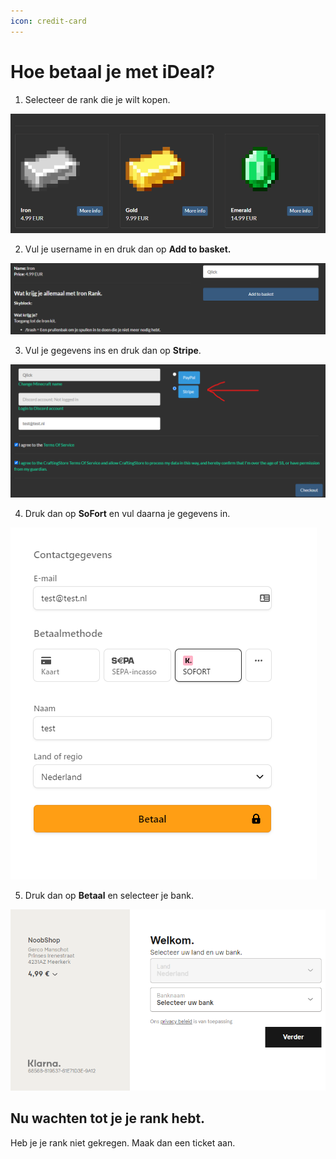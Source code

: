 ```yaml
---
icon: credit-card
---
```


# Hoe betaal je met iDeal?

 1. Selecteer de rank die je wilt kopen.

![](../static/ideal1.png)

2. Vul je username in en druk dan op **Add to basket.**

![](../static/ideal2.png)

 3. Vul je gegevens ins en druk dan op **Stripe**.

![](../static/ideal3.png)
 
 4. Druk dan op **SoFort** en vul daarna je gegevens in.

![](../static/ideal4.png)

 5. Druk dan op **Betaal** en selecteer je bank.

![](../static/ideal5.png)

## Nu wachten tot je je rank hebt.
Heb je je rank niet gekregen.
Maak dan een ticket aan.
